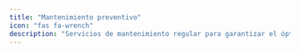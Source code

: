 ```yaml
---
title: "Mantenimiento preventivo"
icon: "fas fa-wrench"
description: "Servicios de mantenimiento regular para garantizar el óptimo funcionamiento del vehículo, incluyendo cambios de aceite, revisión de frenos y alineación."
---
```

